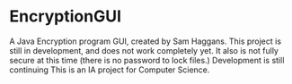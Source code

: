 # EncryptionGUI
A Java Encryption program GUI, created by Sam Haggans.
This project is still in development, and does not work completely yet. It also is not fully secure at this time (there is no password to lock files.)
Development is still continuing
This is an IA project for Computer Science.
